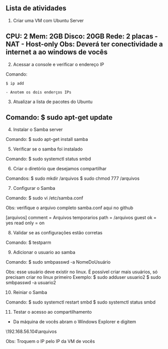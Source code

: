 ## Lista de atividades

1) Criar uma VM com Ubuntu Server


CPU: 2
Mem: 2GB
Disco: 20GB
Rede: 2 placas 
       - NAT 
       - Host-only
Obs: Deverá ter conectividade a internet a ao windows de vocês
---
2) Acessar a console e verificar o endereço IP

Comando:
```
$ ip add

- Anotem os dois enderços IPs
```

3) Atualizar a lista de pacotes do Ubuntu

Comando:
$ sudo apt-get update
---
4) Instalar o Samba server

Comando:
$ sudo apt-get install samba

5) Verificar se o samba foi instalado

Comando:
$ sudo systemctl status smbd

6) Criar o diretório que desejamos compartilhar

Comandos:
$ sudo mkdir /arquivos
$ sudo chmod 777 /arquivos

7) Configurar o Samba

Comando:
$ sudo vi /etc/samba.conf

Obs: verifique o arquivo completo samba.conf aqui no github

[arquivos]
     comment = Arquivos temporarios
     path = /arquivos
     guest ok = yes
     read only = on

8) Validar se as configurações estão corretas

Comando: 
$ testparm

9) Adicionar o usuario ao samba

Comando:
$ sudo smbpasswd -a NomeDoUsuário

Obs: esse usuário deve existir no linux. É possível criar mais usuários, só precisam criar no linux primeiro
Exemplo: 
$ sudo adduser usuario2
$ sudo smbpasswd -a usuario2

10) Reiniar o Samba

Comando:
$ sudo systemctl restart smbd
$ sudo systemctl status smbd

11) Testar o acesso ao compartilhamento

- Da máquina de vocês abram o Windows Explorer e digitem

\\192.168.56.104\arquivos   

Obs: Troquem o IP pelo IP da VM de vocês


